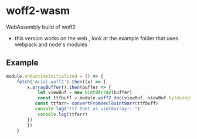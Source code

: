 # woff2-wasm
WebAssembly build of woff2

- this version works on the web , look at the example folder that uses webpack and node's modules 

Example
--------
```js
module.onRuntimeInitialized = () => {
    fetch('Arial.woff2').then((x) => {
        x.arrayBuffer().then(buffer => {
            let viewBuf = new Uint8Array(buffer)
            const ttfbuff = module.woff2_dec(viewBuf, viewBuf.byteLength);
           const ttfarr= convertFromVecToUint8arr(ttfbuff)
           console.log("ttf font as uint8array!: ")
            console.log(ttfarr)
        })
        })
    }
```
